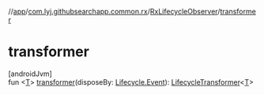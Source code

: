 //[app](../../../index.md)/[com.lyj.githubsearchapp.common.rx](../index.md)/[RxLifecycleObserver](index.md)/[transformer](transformer.md)

# transformer

[androidJvm]\
fun &lt;[T](transformer.md)&gt; [transformer](transformer.md)(disposeBy: [Lifecycle.Event](https://developer.android.com/reference/kotlin/androidx/lifecycle/Lifecycle.Event.html)): [LifecycleTransformer](../-lifecycle-transformer/index.md)&lt;[T](transformer.md)&gt;
